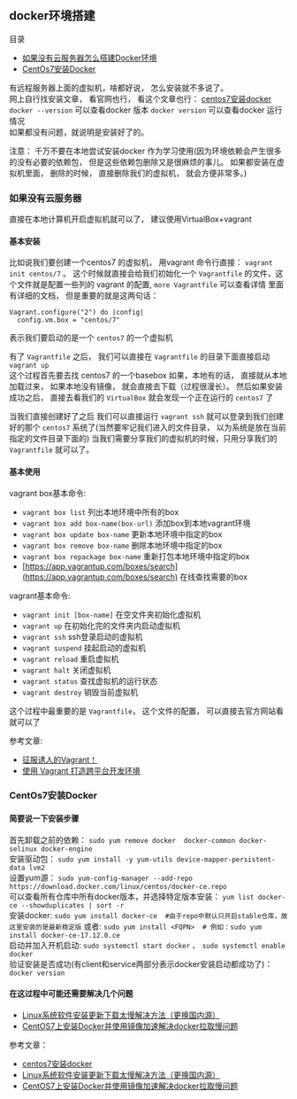 ## docker环境搭建

目录
- [如果没有云服务器怎么搭建Docker环境](#class01-01)
- [CentOs7安装Docker](#CentOs7安装Docker)


有远程服务器上面的虚拟机，啥都好说， 怎么安装就不多说了。                       
网上自行找安装文章， 看官网也行， 看这个文章也行： [centos7安装docker](https://note.youdao.com/ynoteshare1/index.html?id=86fe5f7ae74004c70eade69edc54f8ea&type=note)
`docker --version` 可以查看docker 版本
`docker version` 可以查看docker 运行情况                        
如果都没有问题，就说明是安装好了的。

注意： 千万不要在本地尝试安装docker 作为学习使用(因为环境依赖会产生很多的没有必要的依赖包， 但是这些依赖包删除又是很麻烦的事儿。
如果都安装在虚拟机里面， 删除的时候， 直接删除我们的虚拟机， 就会方便非常多。)


### <div id="class01-01">如果没有云服务器</div>
直接在本地计算机开启虚拟机就可以了， 建议使用VirtualBox+vagrant 


#### 基本安装
比如说我们要创建一个centos7 的虚拟机， 用vagrant 命令行直接： `vagrant init centos/7` 。
这个时候就直接会给我们初始化一个 `Vagrantfile` 的文件，这个文件就是配置一些列的 vagrant 的配置, `more Vagrantfile` 可以查看详情
里面有详细的文档， 但是重要的就是这两句话：
```
Vagrant.configure("2") do |config|
  config.vm.box = "centos/7"
```
表示我们要启动的是一个 `centos7` 的一个虚拟机

有了 `Vagrantfile` 之后， 我们可以直接在 `Vagrantfile` 的目录下面直接启动 `vagrant up`               
这个过程首先要去找 centos7 的一个basebox 如果，本地有的话， 直接就从本地加载过来， 如果本地没有镜像， 就会直接去下载（过程很漫长）。
然后如果安装成功之后， 直接去看我们的 `VirtualBox` 就会发现一个正在运行的 `centos7` 了

当我们直接创建好了之后 我们可以直接运行 `vagrant ssh` 就可以登录到我们创建好的那个 `centos7` 系统了(当然要牢记我们进入的文件目录， 以为系统是放在当前指定的文件目录下面的)
当我们需要分享我们的虚拟机的时候，只用分享我们的 `Vagrantfile` 就可以了。

#### 基本使用
vagrant box基本命令:                    
- `vagrant box list` 列出本地环境中所有的box
- `vagrant box add box-name(box-url)` 添加box到本地vagrant环境
- `vagrant box update box-name` 更新本地环境中指定的box
- `vagrant box remove box-name` 删除本地环境中指定的box
- `vagrant box repackage box-name` 重新打包本地环境中指定的box
- [https://app.vagrantup.com/boxes/search](https://app.vagrantup.com/boxes/search) 在线查找需要的box

vagrant基本命令:                    
- `vagrant init [box-name]` 在空文件夹初始化虚拟机
- `vagrant up` 在初始化完的文件夹内启动虚拟机
- `vagrant ssh` ssh登录启动的虚拟机
- `vagrant suspend` 挂起启动的虚拟机
- `vagrant reload` 重启虚拟机
- `vagrant halt` 关闭虚拟机
- `vagrant status` 查找虚拟机的运行状态
- `vagrant destroy` 销毁当前虚拟机

这个过程中最重要的是 `Vagrantfile`， 这个文件的配置， 可以直接去官方网站看就可以了


                  
参考文章:                   
- [征服诱人的Vagrant！](https://www.cnblogs.com/hafiz/p/9175484.html)
- [使用 Vagrant 打造跨平台开发环境](https://segmentfault.com/a/1190000000264347)



### <div class="class01-02">CentOs7安装Docker</div> 
#### 简要说一下安装步骤                      
首先卸载之前的依赖： `sudo yum remove docker  docker-common docker-selinux docker-engine`                         
安装驱动包： `sudo yum install -y yum-utils device-mapper-persistent-data lvm2`                   
设置yum源： `sudo yum-config-manager --add-repo https://download.docker.com/linux/centos/docker-ce.repo`                                    
可以查看所有仓库中所有docker版本，并选择特定版本安装： `yum list docker-ce --showduplicates | sort -r`                          
安装docker: `sudo yum install docker-ce  #由于repo中默认只开启stable仓库，故这里安装的是最新稳定版`
    或者: `sudo yum install <FQPN>  # 例如：sudo yum install docker-ce-17.12.0.ce`                       
启动并加入开机启动: `sudo systemctl start docker` 、 `sudo systemctl enable docker`                       
验证安装是否成功(有client和service两部分表示docker安装启动都成功了)： `docker version`                          

#### 在这过程中可能还需要解决几个问题
- [Linux系统软件安装更新下载太慢解决方法（更换国内源）](https://blog.csdn.net/weixin_38034182/article/details/76672906)
- [CentOS7上安装Docker并使用镜像加速解决docker拉取慢问题](https://www.jianshu.com/p/d611047c4387)


参考文章：
- [centos7安装docker](https://note.youdao.com/ynoteshare1/index.html?id=86fe5f7ae74004c70eade69edc54f8ea&type=note)
- [Linux系统软件安装更新下载太慢解决方法（更换国内源）](https://blog.csdn.net/weixin_38034182/article/details/76672906)
- [CentOS7上安装Docker并使用镜像加速解决docker拉取慢问题](https://www.jianshu.com/p/d611047c4387)